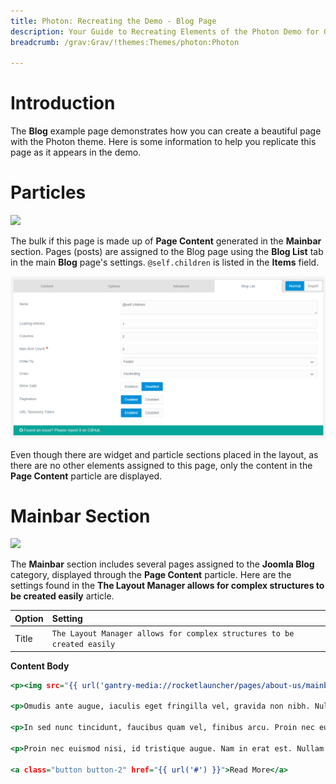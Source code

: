```yaml
---
title: Photon: Recreating the Demo - Blog Page
description: Your Guide to Recreating Elements of the Photon Demo for Grav
breadcrumb: /grav:Grav/!themes:Themes/photon:Photon

---
```


# Introduction

The **Blog** example page demonstrates how you can create a beautiful page with the Photon theme. Here is some information to help you replicate this page as it appears in the demo.

# Particles

![](assets/page_blog.jpeg)

The bulk if this page is made up of **Page Content** generated in the **Mainbar** section. Pages (posts) are assigned to the Blog page using the **Blog List** tab in the main **Blog** page's settings. `@self.children` is listed in the **Items** field.

![](assets/page_blog_mainbar.png)

Even though there are widget and particle sections placed in the layout, as there are no other elements assigned to this page, only the content in the **Page Content** particle are displayed.

# Mainbar Section

![](assets/page_blog_1.jpeg)

The **Mainbar** section includes several pages assigned to the **Joomla Blog** category, displayed through the **Page Content** particle. Here are the settings found in the **The Layout Manager allows for complex structures to be created easily** article.

| Option     | Setting                                                                            |
| :--------- | :--------------------------------------------------------------------------------- |
| Title      | `The Layout Manager allows for complex structures to be created easily`            |

**Content Body**

~~~ .html
<p><img src="{{ url('gantry-media://rocketlauncher/pages/about-us/mainbar/img-01.jpg') }}" alt="Sample Blog"></p>

<p>Omudis ante augue, iaculis eget fringilla vel, gravida non nibh. Nullam dignissim, felis eu imperdiet feugiat, libero ipsum gravida arcu, eu fermentum elit metus vel mauris.</p>

<p>In sed nunc tincidunt, faucibus quam vel, finibus arcu. Proin nec euismod nisi, id tristique augue. Nam in erat est. Dliquam ante augue, iaculis eget fringilla vel, gravida non nibh.</p>

<p>Proin nec euismod nisi, id tristique augue. Nam in erat est. Nullam dignissim, felis eu imperdiet feugiat, libero ipsum gravida arcu, eu fermentum elit metus vel mauris.</p>

<a class="button button-2" href="{{ url('#') }}">Read More</a>
~~~
